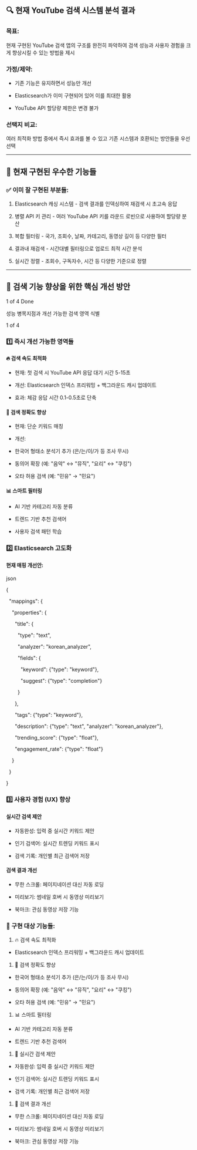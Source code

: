 ## 🔍 현재 YouTube 검색 시스템 분석 결과

### 목표:

현재 구현된 YouTube 검색 앱의 구조를 완전히 파악하여 검색 성능과 사용자 경험을 크게 향상시킬 수 있는 방법을 제시

### 가정/제약:

- 기존 기능은 유지하면서 성능만 개선

- Elasticsearch가 이미 구현되어 있어 이를 최대한 활용

- YouTube API 할당량 제한은 변경 불가

### 선택지 비교:

여러 최적화 방법 중에서 즉시 효과를 볼 수 있고 기존 시스템과 호환되는 방안들을 우선 선택

---

## 🎯 현재 구현된 우수한 기능들

### ✅ 이미 잘 구현된 부분들:

1. Elasticsearch 캐싱 시스템 - 검색 결과를 인덱싱하여 재검색 시 초고속 응답

2. 병렬 API 키 관리 - 여러 YouTube API 키를 라운드 로빈으로 사용하여 할당량 분산

3. 복합 필터링 - 국가, 조회수, 날짜, 카테고리, 동영상 길이 등 다양한 필터

4. 결과내 재검색 - 시간대별 필터링으로 업로드 최적 시간 분석

5. 실시간 정렬 - 조회수, 구독자수, 시간 등 다양한 기준으로 정렬

---

## 🚀 검색 기능 향상을 위한 핵심 개선 방안

1 of 4 Done

성능 병목지점과 개선 가능한 검색 영역 식별

1 of 4

### 1️⃣ 즉시 개선 가능한 영역들

#### 🔥 검색 속도 최적화

- 현재: 첫 검색 시 YouTube API 응답 대기 시간 5-15초

- 개선: Elasticsearch 인덱스 프리워밍 + 백그라운드 캐시 업데이트

- 효과: 체감 응답 시간 0.1-0.5초로 단축

#### 🎯 검색 정확도 향상

- 현재: 단순 키워드 매칭

- 개선:

- 한국어 형태소 분석기 추가 (은/는/이/가 등 조사 무시)

- 동의어 확장 (예: "음악" ↔ "뮤직", "요리" ↔ "쿠킹")

- 오타 허용 검색 (예: "민유" → "민요")

#### 📊 스마트 필터링

- AI 기반 카테고리 자동 분류

- 트렌드 기반 추천 검색어

- 사용자 검색 패턴 학습

### 2️⃣ Elasticsearch 고도화

#### 현재 매핑 개선안:

json

{

  "mappings": {

    "properties": {

      "title": {

        "type": "text",

        "analyzer": "korean_analyzer",

        "fields": {

          "keyword": {"type": "keyword"},

          "suggest": {"type": "completion"}

        }

      },

      "tags": {"type": "keyword"},

      "description": {"type": "text", "analyzer": "korean_analyzer"},

      "trending_score": {"type": "float"},

      "engagement_rate": {"type": "float"}

    }

  }

}

### 3️⃣ 사용자 경험 (UX) 향상

#### 실시간 검색 제안

- 자동완성: 입력 중 실시간 키워드 제안

- 인기 검색어: 실시간 트렌딩 키워드 표시

- 검색 기록: 개인별 최근 검색어 저장

#### 검색 결과 개선

- 무한 스크롤: 페이지네이션 대신 자동 로딩

- 미리보기: 썸네일 호버 시 동영상 미리보기

- 북마크: 관심 동영상 저장 기능

### 🎯 구현 대상 기능들:

1. 🔥 검색 속도 최적화
- Elasticsearch 인덱스 프리워밍 + 백그라운드 캐시 업데이트
1. 🎯 검색 정확도 향상
- 한국어 형태소 분석기 추가 (은/는/이/가 등 조사 무시)

- 동의어 확장 (예: "음악" ↔ "뮤직", "요리" ↔ "쿠킹")

- 오타 허용 검색 (예: "민유" → "민요")
1. 📊 스마트 필터링
- AI 기반 카테고리 자동 분류

- 트렌드 기반 추천 검색어
1. 🎯  실시간 검색 제안
- 자동완성: 입력 중 실시간 키워드 제안

- 인기 검색어: 실시간 트렌딩 키워드 표시

- 검색 기록: 개인별 최근 검색어 저장
1. 🎯 검색 결과 개선
- 무한 스크롤: 페이지네이션 대신 자동 로딩

- 미리보기: 썸네일 호버 시 동영상 미리보기

- 북마크: 관심 동영상 저장 기능
